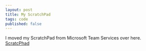 ```yaml
---
layout: post
title: My ScratchPad
tags: code
published: false
---
```


I moved my ScratchPad from Microsoft Team Services over here.
[ScratcPhad](../ScratchPad)

